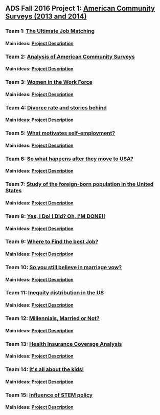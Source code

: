 ## ADS Fall 2016 Project 1: [American Community Surveys (2013 and 2014)](https://github.com/TZstatsADS/ADS_Teaching/blob/master/Fall2016_Projects/Project1_ACS/doc/Project1_desc.md)

### Team 1: [The Ultimate Job Matching](https://github.com/TZstatsADS/Fall2016-proj1-grp1) 
#### Main ideas: [Project Description](https://github.com/TZstatsADS/Fall2016-proj1-grp1/blob/master/README.md)

### Team 2: [Analysis of American Community Surveys](https://github.com/TZstatsADS/Fall2016-proj1-grp2)
#### Main ideas: [Project Description](https://github.com/TZstatsADS/Fall2016-proj1-grp2/blob/master/README.md)

### Team 3: [Women in the Work Force](https://github.com/TZstatsADS/Fall2016-proj1-grp3)
#### Main ideas: [Project Description](https://github.com/TZstatsADS/Fall2016-proj1-grp3/blob/master/README.md)

### Team 4: [Divorce rate and stories behind](https://github.com/TZstatsADS/Fall2016-proj1-grp4)
#### Main ideas: [Project Description](https://github.com/TZstatsADS/Fall2016-proj1-grp4/blob/master/README.md)

### Team 5: [What motivates self-employment?](https://github.com/TZstatsADS/Fall2016-proj1-grp5)
#### Main ideas: [Project Description](https://github.com/TZstatsADS/Fall2016-proj1-grp5/blob/master/README.md)

### Team 6: [So what happens after they move to USA?](https://github.com/TZstatsADS/Fall2016-proj1-grp6)
#### Main ideas: [Project Description](https://github.com/TZstatsADS/Fall2016-proj1-grp6/blob/master/README.md)

### Team 7: [Study of the foreign-born population in the United States](https://github.com/TZstatsADS/Fall2016-proj1-grp7)
#### Main ideas: [Project Description](https://github.com/TZstatsADS/Fall2016-proj1-grp7/blob/master/README.md)

### Team 8: [Yes, I Do! I Did? Oh, I'M DONE!!](https://github.com/TZstatsADS/Fall2016-proj1-grp8)
#### Main ideas: [Project Description](https://github.com/TZstatsADS/Fall2016-proj1-grp8/blob/master/README.md)

### Team 9: [Where to Find the best Job?](https://github.com/TZstatsADS/Fall2016-proj1-grp9)
#### Main ideas: [Project Description](https://github.com/TZstatsADS/Fall2016-proj1-grp9/blob/master/README.md)

### Team 10: [So you still believe in marriage vow?](https://github.com/TZstatsADS/Fall2016-proj1-grp10)
#### Main ideas: [Project Description](https://github.com/TZstatsADS/Fall2016-proj1-grp10/blob/master/README.md)

### Team 11: [Inequity distribution in the US](https://github.com/TZstatsADS/Fall2016-proj1-grp11)
#### Main ideas: [Project Description](https://github.com/TZstatsADS/Fall2016-proj1-grp11/blob/master/README.md)

### Team 12: [Millennials, Married or Not?](https://github.com/TZstatsADS/Fall2016-proj1-grp12)
#### Main ideas: [Project Description](https://github.com/TZstatsADS/Fall2016-proj1-grp12/blob/master/README.md)

### Team 13: [Health Insurance Coverage Analysis](https://github.com/TZstatsADS/Fall2016-proj1-grp13)
#### Main ideas: [Project Description](https://github.com/TZstatsADS/Fall2016-proj1-grp13/blob/master/README.md)

### Team 14: [It's all about the kids!](https://github.com/TZstatsADS/Fall2016-proj1-grp14)
#### Main ideas: [Project Description](https://github.com/TZstatsADS/Fall2016-proj1-grp14/blob/master/README.md)

### Team 15: [Influence of STEM policy](https://github.com/TZstatsADS/Fall2016-proj1-grp15)
#### Main ideas: [Project Description](https://github.com/TZstatsADS/Fall2016-proj1-grp15/blob/master/README.md)



